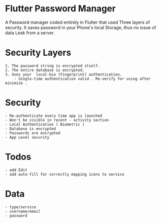 # Flutter Password Manager

 A Password manager coded entirely in Flutter that used Three layers of security. It saves password in your Phone's local Storage, thus no issue of data Leak from a server. 

# Security Layers

    1. The password string is encrypted itself.
    2. The entire database is encrypted.
    3. Uses your  local-bio (Fingerprint) authentication.
        - Single-time authentication valid . Re-verify for using after minimize .

# Security 

    - Re-authenticate every time app is launched
    - Won't be visible in recent - activity section
    - Local Authentication ( Biometric )
    - Database is encrypted
    - Passwords are encrypted
    - App Level security

# Todos

    - add Edit
    - add auto-fill for correctly mapping icons to service
  
# Data
    - type/service
    - username/email
    - password
